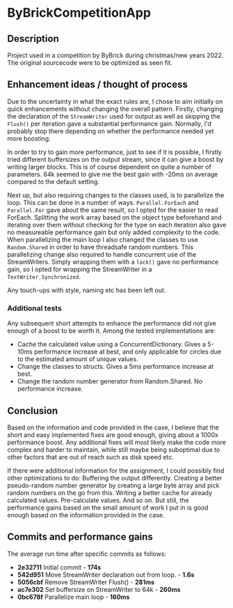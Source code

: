 # ByBrickCompetitionApp

## Description
Project used in a competition by ByBrick during christmas/new years 2022. The original sourcecode were to be optimized as seen fit.


## Enhancement ideas / thought of process
Due to the uncertainty in what the exact rules are, I chose to aim initially on quick enhancements without changing the overall pattern. Firstly, changing the declaration of the `StreamWriter` used for output as well as skipping the `Flush()` per iteration gave a substantial performance gain. Normally, I'd probably stop there depending on whether the performance needed yet more boosting.

In order to try to gain more performance, just to see if it is possible, I firstly tried different buffersizes on the output stream, since it can give a boost by writing larger blocks. This is of course dependent on quite a number of parameters. 64k seemed to give me the best gain with -20ms on average compared to the default setting.

Next up, but also requiring changes to the classes used, is to parallelize the loop. This can be done in a number of ways. `Parallel.ForEach` and `Parallel.For` gave about the same result, so I opted for the easier to read ForEach. Splitting the work array based on the object type beforehand and iterating over them without checking for the type on each iteration also gave no measureable performance gain but only added complexity to the code. When parallelizing the main loop I also changed the classes to use `Random.Shared` in order to have threadsafe random numbers. This parallelizing change also required to handle concurrent use of the StreamWriters. Simply wrapping them with a `lock()` gave no performance gain, so I opted for wrapping the StreamWriter in a `TextWriter.Synchronized`.

Any touch-ups with style, naming etc has been left out.

### Additional tests
Any subsequent short attempts to enhance the performance did not give enough of a boost to be worth it. Among the tested implementations are:
* Cache the calculated value using a ConcurrentDictionary. Gives a 5-10ms performance increase at best, and only applicable for circles due to the estimated amount of unique values.
* Change the classes to structs. Gives a 5ms performance increase at best.
* Change the random number generator from Random.Shared. No performance increase.

## Conclusion
Based on the information and code provided in the case, I believe that the short and easy implemented fixes are good enough, giving about a 1000x performance boost. Any additional fixes will most likely make the code more complex and harder to maintain, while still maybe being suboptimal due to other factors that are out of reach such as disk speed etc.

If there were additional information for the assignment, I could possibly find other optimizations to do: Buffering the output differently. Creating a better pseudo-random number generator by creating a large byte array and pick random numbers on the go from this. Writing a better cache for already calculated values. Pre-calculate values. And so on. But still, the performance gains based on the small amount of work I put in is good enough based on the information provided in the case.

## Commits and performance gains
The average run time after specific commits as follows:
* **2e32711** Initial commit - **174s**
* **542d951** Move StreamWriter declaration out from loop. - **1.6s**
* **5056cbf** Remove StreamWriter Flush() - **281ms**
* **ac7e302** Set buffersize on StreamWriter to 64k - **260ms**
* **0bc678f** Parallelize main loop - **160ms**

